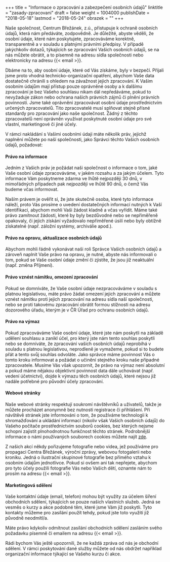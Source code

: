+++
title = "Informace o zpracování a zabezpečení osobních údajů"
linktitle = "zasady-zpracovani"
draft = false
weight = 1004000
publishDate = "2018-05-18"
lastmod = "2018-05-24"
obrazek = ""
+++

Naše společnost, Centrum Břežánek, z.ú., přistupuje k ochraně osobních údajů, která nám předáváte, zodpovědně. Je důležité, abyste věděli, že osobní údaje, které nám poskytujete, zpracováváme korektně, transparentně a v souladu s platnými právními předpisy. V případě jakýchkoliv dotazů, týkajících se zpracování Vašich osobních údajů, se na nás můžete obrátit, a to písemně na adresu sídla společnosti nebo elektronicky na adresu {{< email >}}.

Dbáme na to, aby osobní údaje, které od Vás získáme, byly v bezpečí. Přijali jsme proto vhodná technicko-organizační opatření, abychom Vaše data dostatečně chránili s ohledem na závažnost jejich zpracování. K Vašim osobním údajům mají přístup pouze oprávněné osoby a k dalšímu zpracování je bez Vašeho souhlasu nikam dál nepředáváme, pokud to nevyžaduje zákon nebo ochrana našich právních zájmů či plnění právních povinností. Jsme také oprávněni zpracovávat osobní údaje prostřednictvím určených zpracovatelů. Tito zpracovatelé musí splňovat stejně přísné standardy pro zpracování jako naše společnost. Žádný z těchto zpracovatelů není oprávněn využívat poskytnuté osobní údaje pro své vlastní, marketingové či jiné účely.

V rámci nakládání s Vašimi osobními údaji máte několik práv, jejichž naplnění můžete po naší společnosti, jako Správci těchto Vašich osobních údajů, požadovat:

#### Právo na informace

Jedním z Vašich práv je požádat naši společnost o informace o tom, jaké Vaše osobní údaje zpracováváme, v jakém rozsahu a za jakým účelem. Tyto informace Vám poskytneme zdarma ve lhůtě nejpozději 30 dnů, v mimořádných případech pak nejpozději ve lhůtě 90 dnů, o čemž Vás budeme včas informovat.

Naším právem je ověřit si, že jste skutečně osoba, které tyto informace náleží, proto Vás prosíme o uvedení dostatečných informací nutných k Vaší identifikaci, abychom mohli Vaši žádost kladně a včas vyřídit. Máme také právo zamítnout žádosti, které by byly bezdůvodné nebo se nepřiměřeně opakovaly, či jejich získání vyžadovalo nepřiměřené úsilí nebo byly obtížně získatelné (např. záložní systémy, archiválie apod.).

#### Právo na opravu, aktualizace osobních údajů

Abychom mohli řádně vykonávat naši roli Správce Vašich osobních údajů a zároveň naplnit Vaše právo na opravu, je nutné, abyste nás informovali o tom, pokud se Vaše osobní údaje změní či zjistíte, že jsou již neaktuální (např. změna Příjmení).

#### Právo vznést námitku, omezení zpracování

Pokud se domníváte, že Vaše osobní údaje nezpracováváme v souladu s platnou legislativou, máte právo žádat omezení jejich zpracování a můžete vznést námitku proti jejich zpracování na adresu sídla naší společnosti, nebo se proti takovému zpracování obrátit formou stížnosti na adresu dozorového úřadu, kterým je v ČR Úřad pro ochranu osobních údajů.

#### Právo na výmaz

Pokud zpracováváme Vaše osobní údaje, které jste nám poskytli na základě udělení souhlasu a zanikl účel, pro který jste nám tento souhlas poskytli nebo se domníváte, že zpracování vašich osobních údajů neprobíhá v souladu s platnou legislativou, neprodleně je vymažeme, pokud si to budete přát a tento svůj souhlas odvoláte. Jako správce máme povinnost Vás o tomto kroku informovat a požádat o učinění stejného kroku naše případné zpracovatele. Musíme Vás však upozornit, že právo na výmaz není absolutní a pokud máme nějakou objektivní povinnost data dále uchovávat (např. vedení účetnictví), dojde k výmazu těch osobních údajů, které nejsou již nadále potřebné pro původní účely zpracování.

#### Webové stránky

Naše webové stránky respektují soukromí návštěvníků a uživatelů, takže je můžete procházet anonymně bez nutnosti registrace či přihlášení. Při návštěvě stránek jste informováni o tom, že používáme technologii k shromažďování a ukládání informací (nikoliv však Vašich osobních údajů) do Vašeho počítače prostřednictvím souborů cookies, bez kterých nejsme schopni zajistit plnohodnotnou funkčnost těchto stránek. Podrobnější informace o námi používaných souborech cookies můžete najít [zde](/cookies/).

Z našich akcí někdy pořizujeme fotografie nebo videa, jež používáme pro propagaci Centra Břežánek, výroční zprávy, webovou fotogalerii nebo kroniku. Jedná o ilustrační skupinové fotografie bez přímého vztahu k osobním údajům jednotlivce. Pokud si ovšem ani tak nepřejete, abychom pro tyto účely použili fotografie Vás nebo Vašich dětí, oznamte nám to prosím na adresu {{< email >}}.

#### Marketingová sdělení

Vaše kontaktní údaje (email, telefon) mohou být využity za účelem šíření obchodních sdělení, týkajících se pouze našich vlastních služeb. Jedná se vesměs o kurzy a akce podobné těm, které jsme Vám již poskytli. Tyto kontakty můžeme pro zasílání použít tehdy, pokud jste toto využití již původně neodmítl/a.

Máte právo kdykoliv odmítnout zasílání obchodních sdělení zasláním svého požadavku písemně či emailem na adresu {{< email >}}.

Rádi bychom Vás ještě upozornili, že ne každá zpráva od nás je obchodní sdělení. V rámci poskytování dané služby můžete od nás obdržet například organizační informace týkající se Vašeho kurzu či akce.

